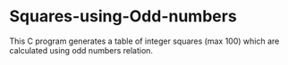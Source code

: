 # Squares-using-Odd-numbers
This C program generates a table of integer squares (max 100) which are calculated using odd numbers relation.
